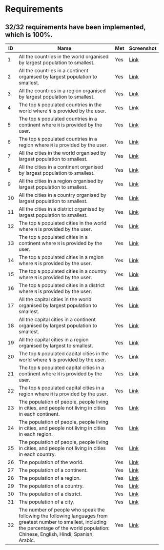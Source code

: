 # Requirements
## 32/32 requirements have been implemented, which is 100%.
| ID | Name | Met | Screenshot | 
| --- | --- | --- | --- |
| 1 | All the countries in the world organised by largest population to smallest. | Yes | [Link](https://github.com/MiguelGarHer/CourseworkSM/blob/reports/country/sortCountriesPopWorld.md) | 
| 2 | All the countries in a continent organised by largest population to smallest. | Yes | [Link](https://github.com/MiguelGarHer/CourseworkSM/blob/reports/country/sortCountriesPopContinentAsia.md) |
| 3 | All the countries in a region organised by largest population to smallest. | Yes | [Link](https://github.com/MiguelGarHer/CourseworkSM/blob/reports/country/sortCountriesPopRegionCaribbean.md) | 
| 4 | The top `N` populated countries in the world where `N` is provided by the user. | Yes | [Link](https://github.com/MiguelGarHer/CourseworkSM/blob/reports/country/nPopCountriesWorldTop10.md) |
| 5 | The top `N` populated countries in a continent where `N` is provided by the user. | Yes | [Link](https://github.com/MiguelGarHer/CourseworkSM/blob/reports/country/nPopCountriesContinentAsiaTop5.md) |
| 6 | The top `N` populated countries in a region where `N` is provided by the user. | Yes | [Link](https://github.com/MiguelGarHer/CourseworkSM/blob/reports/country/nPopCountriesRegionCaribbeanTop5.md) |
| 7 | All the cities in the world organised by largest population to smallest.| Yes | [Link](https://github.com/MiguelGarHer/CourseworkSM/blob/reports/city/sortCitiesPopWorld.md) |
| 8 | All the cities in a continent organised by largest population to smallest.| Yes | [Link](https://github.com/MiguelGarHer/CourseworkSM/blob/reports/city/sortCitiesPopContinentAsia.md) |
| 9 | All the cities in a region organised by largest population to smallest.| Yes | [Link](https://github.com/MiguelGarHer/CourseworkSM/blob/reports/city/sortCitiesPopRegionCaribbean.md) |
| 10 | All the cities in a country organised by largest population to smallest. | Yes | [Link](https://github.com/MiguelGarHer/CourseworkSM/blob/reports/city/sortCitiesPopCountryFrance.md) |
| 11 | All the cities in a district organised by largest population to smallest. | Yes | [Link](https://github.com/MiguelGarHer/CourseworkSM/blob/reports/city/sortCitiesPopDistrictCalifornia.md) |
| 12 | The top `N` populated cities in the world where `N` is provided by the user.| Yes | [Link](https://github.com/MiguelGarHer/CourseworkSM/blob/reports/city/nPopCitiesWorldTop50.md) |
| 13 | The top `N` populated cities in a continent where `N` is provided by the user.| Yes | [Link](https://github.com/MiguelGarHer/CourseworkSM/blob/reports/city/nPopCitiesContinentAsiaTop20.md) |
| 14 | The top `N` populated cities in a region where `N` is provided by the user.| Yes | [Link](https://github.com/MiguelGarHer/CourseworkSM/blob/reports/city/nPopCitiesRegionCaribbeanTop5.md) |
| 15 | The top `N` populated cities in a country where `N` is provided by the user.| Yes | [Link](https://github.com/MiguelGarHer/CourseworkSM/blob/reports/city/nPopCitiesCountryFranceTop5.md) |
| 16 | The top `N` populated cities in a district where `N` is provided by the user. | Yes | [Link](https://github.com/MiguelGarHer/CourseworkSM/blob/reports/city/nPopCitiesDistrictCaliforniaTop5.md) |
| 17 | All the capital cities in the world organised by largest population to smallest. | Yes | [Link](https://github.com/MiguelGarHer/CourseworkSM/blob/reports/city/sortCapCitiesPopWorld.md) |
| 18 | All the capital cities in a continent organised by largest population to smallest. | Yes | [Link](https://github.com/MiguelGarHer/CourseworkSM/blob/reports/city/sortCapCitiesPopContinentAsia.md) |
| 19 | All the capital cities in a region organised by largest to smallest. | Yes | [Link](https://github.com/MiguelGarHer/CourseworkSM/blob/reports/city/sortCapCitiesPopRegionCaribbean.md) |
| 20 | The top `N` populated capital cities in the world where `N` is provided by the user.| Yes | [Link](https://github.com/MiguelGarHer/CourseworkSM/blob/reports/city/nPopCapCitiesWorldTop50.md) |
| 21 | The top `N` populated capital cities in a continent where `N` is provided by the user. | Yes | [Link](https://github.com/MiguelGarHer/CourseworkSM/blob/reports/city/nPopCapCitiesContinentAsiaTop10.md) |
| 22 | The top `N` populated capital cities in a region where `N` is provided by the user. | Yes | [Link](https://github.com/MiguelGarHer/CourseworkSM/blob/reports/city/nPopCapCitiesRegionCaribbeanTop5.md) |
| 23 | The population of people, people living in cities, and people not living in cities in each continent. | Yes | [Link](https://github.com/MiguelGarHer/CourseworkSM/blob/reports/population/populationReportAllContinents.md) |
| 24 | The population of people, people living in cities, and people not living in cities in each region.| Yes | [Link](https://github.com/MiguelGarHer/CourseworkSM/blob/reports/population/populationReportAllRegions.md) |
| 25 | The population of people, people living in cities, and people not living in cities in each country. | Yes | [Link](https://github.com/MiguelGarHer/CourseworkSM/blob/reports/population/populationReportAllCountries.md) |
| 26 | The population of the world. | Yes | [Link](https://github.com/MiguelGarHer/CourseworkSM/blob/reports/population/populationWorld.md) |
| 27 | The population of a continent.| Yes | [Link](https://github.com/MiguelGarHer/CourseworkSM/blob/reports/population/populationReportAllContinents.md) |
| 28 | The population of a region.| Yes | [Link](https://github.com/MiguelGarHer/CourseworkSM/blob/reports/population/populationReportAllRegions.md) |
| 29 | The population of a country.| Yes | [Link](https://github.com/MiguelGarHer/CourseworkSM/blob/reports/population/populationReportAllCountries.md) |
| 30 | The population of a district.| Yes | [Link](https://github.com/MiguelGarHer/CourseworkSM/blob/reports/population/populationAllDistricts.md) |
| 31 | The population of a city.| Yes | [Link](https://github.com/MiguelGarHer/CourseworkSM/blob/reports/population/populationAllCities.md) |
| 32 | The number of people who speak the following the following languages from greatest number to smallest, including the percentage of the world population: Chinese, English, Hindi, Spanish, Arabic. | Yes | [Link](https://github.com/MiguelGarHer/CourseworkSM/blob/reports/language/languageReportSelectedLanguages.md) |
